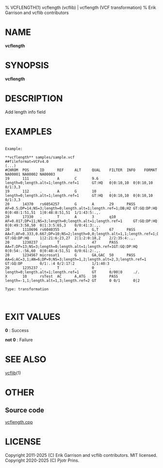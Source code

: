 % VCFLENGTH(1) vcflength (vcflib) | vcflength (VCF transformation)
% Erik Garrison and vcflib contributors

# NAME

**vcflength**

# SYNOPSIS

**vcflength**

# DESCRIPTION

Add length info field





# EXAMPLES

```

Example:

**vcflength** samples/sample.vcf
##fileformat=VCFv4.0
(...)
#CHROM  POS     ID      REF     ALT     QUAL    FILTER  INFO    FORMAT  NA00001 NA00002 NA00003
19      111     .       A       C       9.6     .       length=0;length.alt=1;length.ref=1      GT:HQ   0|0:10,10  0|0:10,10       0/1:3,3
19      112     .       A       G       10      .       length=0;length.alt=1;length.ref=1      GT:HQ   0|0:10,10  0|0:10,10       0/1:3,3
20      14370   rs6054257       G       A       29      PASS    AF=0.5;DP=14;NS=3;length=0;length.alt=1;length.ref=1;DB;H2 GT:GQ:DP:HQ     0|0:48:1:51,51  1|0:48:8:51,51  1/1:43:5:.,.
20      17330   .       T       A       3       q10     AF=0.017;DP=11;NS=3;length=0;length.alt=1;length.ref=1     GT:GQ:DP:HQ     0|0:49:3:58,50  0|1:3:5:65,3    0/0:41:3:.,.
20      1110696 rs6040355       A       G,T     67      PASS    AA=T;AF=0.333,0.667;DP=10;NS=2;length=0,0;length.alt=1,1;length.ref=1;DB   GT:GQ:DP:HQ     1|2:21:6:23,27  2|1:2:0:18,2    2/2:35:4:.,.
20      1230237 .       T       .       47      PASS    AA=T;DP=13;NS=3;length=0;length.alt=1;length.ref=1GT:GQ:DP:HQ      0|0:54:.:56,60  0|0:48:4:51,51  0/0:61:2:.,.
20      1234567 microsat1       G       GA,GAC  50      PASS    AA=G;AC=3,1;AN=6;DP=9;NS=3;length=1,2;length.alt=2,3;length.ref=1  GT:GQ:DP        0/1:.:4 0/2:17:2        1/1:40:3
20      1235237 .       T       .       0       .       length=0;length.alt=1;length.ref=1      GT      0/00|0     ./.
X       10      rsTest  AC      A,ATG   10      PASS    length=-1,1;length.alt=1,3;length.ref=2 GT      0 0/1      0|2

Type: transformation

      

```



# EXIT VALUES

**0**
: Success

**not 0**
: Failure

# SEE ALSO



[vcflib](./vcflib.md)(1)



# OTHER

## Source code

[vcflength.cpp](https://github.com/vcflib/vcflib/blob/master/src/vcflength.cpp)

# LICENSE

Copyright 2011-2025 (C) Erik Garrison and vcflib contributors. MIT licensed.
Copyright 2020-2025 (C) Pjotr Prins.

<!--
  Created with ./scripts/bin2md.rb scripts/bin2md-template.erb
-->
